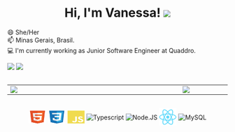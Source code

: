 <h1 align="center">Hi, I'm Vanessa! <img src="https://media.giphy.com/media/fvSnAaFUjIqh6XXIFp/giphy-downsized.gif" width="30px"></h1>

<p>😄 She/Her <br/>📫 Minas Gerais, Brasil. <br/>💻 I'm currently working as Junior Software Engineer at Quaddro.</p>

<div>
<a href = "mailto:vanessacreis"><img src="https://img.shields.io/badge/Outlook-0078D4?style=for-the-badge&logo=microsoft-outlook&logoColor=white" target="_blank"></a>
<a href="https://www.linkedin.com/in/vanessacreisbh/" target="_blank"><img src="https://img.shields.io/badge/-LinkedIn-%230077B5?style=for-the-badge&logo=linkedin&logoColor=white" target="_blank"></a>
</div> <br/>


<table align="center">
  <tr>
      <td><img width="380px" align="left" src="https://github-readme-stats.vercel.app/api?username=vanessacreis&count_private=true&show_icons=true&theme=great-gatsby" /></td>
      <td><img width="380px" align="left" src="https://github-readme-stats.vercel.app/api/top-langs/?username=vanessacreis&layout=compact&count_private=true&theme=great-gatsby" /></td>
  </tr>  
</table>

<div style="display: inline_block" align="center"><br>
  <img align="center" alt="HTML5" height="30" width="40" src="https://raw.githubusercontent.com/devicons/devicon/master/icons/html5/html5-original.svg">
  <img align="center" alt="CSS3" height="30" width="40" src="https://raw.githubusercontent.com/devicons/devicon/master/icons/css3/css3-original.svg">
  <img align="center" alt="Javascript" height="30" width="40" src="https://raw.githubusercontent.com/devicons/devicon/master/icons/javascript/javascript-plain.svg">
  <img align="center" alt="Typescript" height="30" width="40" src="https://cdn.jsdelivr.net/gh/devicons/devicon/icons/typescript/typescript-original.svg"/>
  <img align="center" alt="Node.JS" height="40" width="40" src="https://img.icons8.com/color/452/nodejs.png">
  <img align="center" alt="React" height="40" width="40" src="https://raw.githubusercontent.com/devicons/devicon/master/icons/react/react-original.svg">
  <img align="center" alt="MySQL" height="30" width="40" src="https://cdn.jsdelivr.net/gh/devicons/devicon/icons/mysql/mysql-original.svg"/>
</div> <br/>
 
